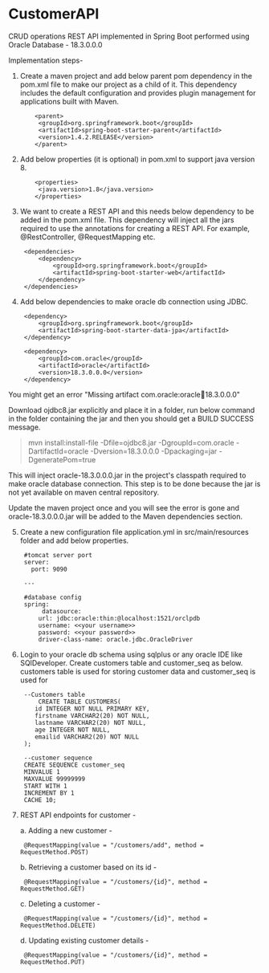 # CustomerAPI
CRUD operations REST API implemented in Spring Boot performed using Oracle Database - 18.3.0.0.0 

Implementation steps-

1. Create a maven project and add below parent pom dependency in the pom.xml file to make our project as a child of it. This dependency includes the default configuration and provides plugin management for applications built with Maven.

           <parent>
			<groupId>org.springframework.boot</groupId>
			<artifactId>spring-boot-starter-parent</artifactId>
			<version>1.4.2.RELEASE</version>
           </parent>
	   
2. Add below properties (it is optional) in pom.xml to support java version 8.

           <properties>
			<java.version>1.8</java.version>
           </properties>
	    
3. We want to create a REST API and this needs below dependency to be added in the pom.xml file. This dependency will inject all the jars required to use the annotations for creating a REST API. For example, @RestController, @RequestMapping etc.

		<dependencies>
			<dependency>
				<groupId>org.springframework.boot</groupId>
				<artifactId>spring-boot-starter-web</artifactId>
			</dependency>
		</dependencies>

4. Add below dependencies to make oracle db connection using JDBC.

		<dependency>
			<groupId>org.springframework.boot</groupId>
			<artifactId>spring-boot-starter-data-jpa</artifactId>
		</dependency>

		<dependency>
			<groupId>com.oracle</groupId>
			<artifactId>oracle</artifactId>
			<version>18.3.0.0.0</version>
		</dependency>
		
You might get an error "Missing artifact com.oracle:oracle:jar:18.3.0.0.0"

Download ojdbc8.jar explicitly and place it in a folder, run below command in the folder containing the jar and then you should get a BUILD SUCCESS message.
> mvn install:install-file -Dfile=ojdbc8.jar -DgroupId=com.oracle -DartifactId=oracle -Dversion=18.3.0.0.0 -Dpackaging=jar -DgeneratePom=true

This will inject oracle-18.3.0.0.0.jar in the project's classpath required to make oracle database connection. This step is to be done because the jar is not yet available on maven central repository. 

Update the maven project once and you will see the error is gone and oracle-18.3.0.0.0.jar will be added to the Maven dependencies section.

5. Create a new configuration file application.yml in src/main/resources folder and add below properties.

		#tomcat server port
		server:
		  port: 9090

		---

		#database config
		spring: 
		     datasource:
			url: jdbc:oracle:thin:@localhost:1521/orclpdb
			username: <<your username>>
			password: <<your password>>
			driver-class-name: oracle.jdbc.OracleDriver
			
6. Login to your oracle db schema using sqlplus or any oracle IDE like SQlDeveloper. Create customers table and customer_seq as below.
customers table is used for storing customer data and customer_seq is used for 

		--Customers table
	        CREATE TABLE CUSTOMERS(
		   id INTEGER NOT NULL PRIMARY KEY,
		   firstname VARCHAR2(20) NOT NULL,
		   lastname VARCHAR2(20) NOT NULL,
		   age INTEGER NOT NULL,
		   emailid VARCHAR2(20) NOT NULL
		);

		--customer sequence
		CREATE SEQUENCE customer_seq
		MINVALUE 1
		MAXVALUE 99999999
		START WITH 1
		INCREMENT BY 1
		CACHE 10;
		
7. REST API endpoints for customer -

	a. Adding a new customer - 

		@RequestMapping(value = "/customers/add", method = RequestMethod.POST)

	b. Retrieving a customer based on its id -

		@RequestMapping(value = "/customers/{id}", method = RequestMethod.GET)

	c. Deleting a customer -

	    @RequestMapping(value = "/customers/{id}", method = RequestMethod.DELETE)

	d. Updating existing customer details - 

	    @RequestMapping(value = "/customers/{id}", method = RequestMethod.PUT)


